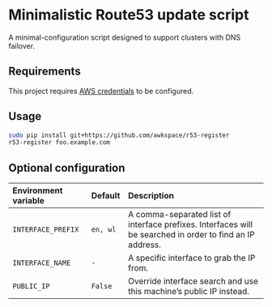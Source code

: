 # Minimalistic Route53 update script

A minimal-configuration script designed to support clusters with DNS failover.

## Requirements

This project requires [AWS
credentials](http://boto3.readthedocs.io/en/latest/guide/configuration.html) to
be configured.

## Usage

``` bash
sudo pip install git+https://github.com/awkspace/r53-register
r53-register foo.example.com
```

## Optional configuration

|Environment variable|Default|Description|
|:-|:-|:-|
|`INTERFACE_PREFIX`|`en, wl`|A comma-separated list of interface prefixes. Interfaces will be searched in order to find an IP address.|
|`INTERFACE_NAME`|`-`|A specific interface to grab the IP from.|
|`PUBLIC_IP`|`False`|Override interface search and use this machine’s public IP instead.|
